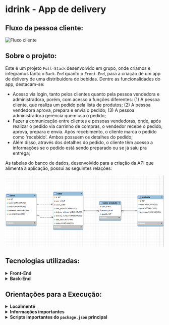 # idrink - App de delivery

## Fluxo da pessoa cliente:

![Fluxo cliente](https://github.com/Igormcf/idrink/blob/main/front-end/src/images/fluxo-cliente.gif)

## Sobre o projeto:

Este é um projeto `Full-Stack` desenvolvido em grupo, onde criamos e integramos tanto o `Back-End` quanto o `Front-End`, para a criação de um app de delivery de uma distribuidora de bebidas. Dentre as funcionalidades do app, destacam-se:

 - Acesso via login, tanto pelos clientes quanto pela pessoa vendedora e administradora, porém, com acesso a funções diferentes: (1) A pessoa cliente, que realiza um pedido pela lista de produtos; (2) A pessoa vendedora aprova, prepara e envia o pedido; (3) A pessoa administradora gerencia quem usa o pedido;
 - Fazer a comunicação entre clientes e pessoas vendedoras, onde, após realizar o pedido via carrinho de compras, o vendedor recebe o pedido, aprova, prepara e envia. Após recebimento, o cliente marca o pedido como 'recebido'. Ambos possuem os detalhes do pedido;
 - Além disso, através dos detalhes do pedido, o cliente têm acesso a informações se o pedido está sendo preparado ou se já saiu pra entrega;
 
 As tabelas do banco de dados, desenvolvido para a criação da API que alimenta a aplicação, possui as seguintes relações:
 
  ![Diagrama Relacional](https://github.com/Igormcf/idrink/blob/main/front-end/src/images/tables.png)

## Tecnologias utilizadas:

<details>
  <summary><strong>Front-End</strong></summary>

  - JavaScript;
  - React;
  - React Router;
  - Context API.
</details>

<details>
  <summary><strong>Back-End</strong></summary>

  - JavaScript;
  - Node.Js;
  - Express;
  - Sequelize;
  - MySQL;
  - Json Web Token (JWT);
  - md5;
  - cors;
  - express-async-errors.
</details>

## Orientações para a Execução:

<details>
  <summary><strong>Localmente</strong></summary><br />
  
  - Após a clonagem do repositório, instale as dependências com `npm install` .
</details>

<details>
  <summary><strong>Informações importantes</strong></summary>
  
  - O projeto só instala as dependências com a versão 16 do `node` para evitar conflitos de versão, caso não tenha essa versão instalada você pode use o `nvm` para fazer o gerenciamento de versões;
  - Para testar o projeto localmente, é fundamental configurar o arquivo de variáveis de ambiente `.env` dentro da pasta `./back-end` (ele é o único .env no projeto), conforme exemplo em `.env.example`, na mesma pasta;
  - Inicie o projeto pela raiz, utilizando o comando `npm i`. Após isso, é possível fazer a instalação de ambos os aplicativos (back e front) através da raiz do projeto, utilizando o comando `npm run dev:prestart` (esse comando também restaurará o banco de dados, caso o .env esteja configurado corretamente).
</details>

<details>
  <summary><strong>Scripts importantes do <code>package.json</code> principal</strong></summary>
  
  Scripts para uso na raiz do projeto (`./package.json`) e não nas aplicações individuais `./front-end/package.json` e `./back-end/package.json`:
  
  - `npm start`: Limpa as portas `3000` e `3001` e sobe a aplicação com `pm2` em modo `fork` (uma instância para cada aplicação). Nesse modo, as alterações não são assistidas;
  - `npm stop`: Para e deleta as aplicações rodando no `pm2`;
  - `npm run dev`: Limpa as portas `3000` e `3001` e sobe a aplicação com `pm2` em modo `fork` (uma instância pra cada aplicação). Nesse modo, as atualizações são assistidas (modo `watch`);
  - `npm run dev:prestart`: A partir da raiz, esse comando faz o processo de instalação de dependências (`npm i`) nos dois projetos (`./front-end` e `./back-end`) e roda o `Sequelize` no `./back-end`;
  - `npm run db:reset`: Roda os scripts do `Sequelize` restaurando o banco de dados de desenvolvimento. Utilize esse script caso ocorra algum problema no seu banco local;
  - `npm run db:reset:debug`: Além da mesma função do comando anterior, esse também é capaz de retornar informações detalhadas de erros (quando ocorrerem no processo);
</details>
